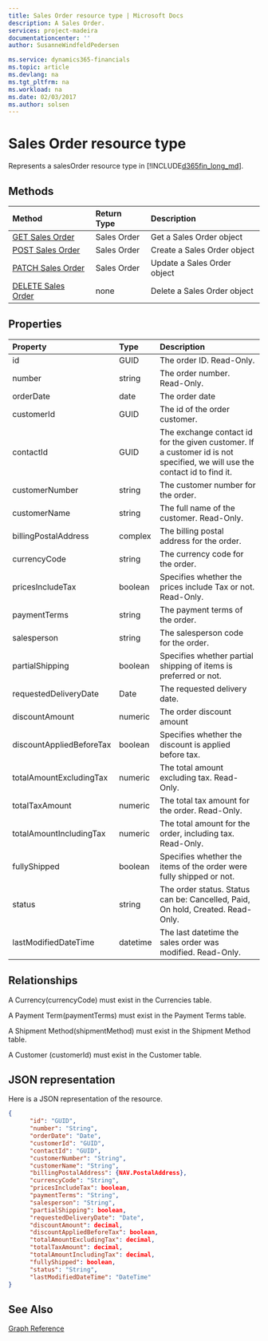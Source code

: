 ```yaml
---
title: Sales Order resource type | Microsoft Docs
description: A Sales Order.
services: project-madeira
documentationcenter: ''
author: SusanneWindfeldPedersen

ms.service: dynamics365-financials
ms.topic: article
ms.devlang: na
ms.tgt_pltfrm: na
ms.workload: na
ms.date: 02/03/2017
ms.author: solsen
---
```


# Sales Order resource type
Represents a salesOrder resource type in [!INCLUDE[d365fin_long_md](../dynamics-nav/includes/d365fin_long_md.md)].

## Methods

| Method       | Return Type  |Description|
|:---------------|:--------|:----------|
|[GET Sales Order](get-salesorder.md)|Sales Order|Get a Sales Order object|
|[POST Sales Order](create-salesorder.md)|Sales Order|Create a Sales Order object|
|[PATCH Sales Order](update-salesorder.md)|Sales Order|Update a Sales Order object|
|[DELETE Sales Order](delete-salesorder.md)|none|Delete a Sales Order object|

## Properties
| Property	   | Type	|Description|
|:---------------|:--------|:----------|
|id|GUID|The order ID. Read-Only.|
|number|string|The order number. Read-Only.|
|orderDate|date|The order date|
|customerId|GUID|The id of the order customer.|
|contactId|GUID|The exchange contact id for the given customer. If a customer id is not specified, we will use the contact id to find it.|
|customerNumber|string|The customer number for the order.|
|customerName|string|The full name of the customer. Read-Only.|
|billingPostalAddress|complex|The billing postal address for the order.|  
|currencyCode|string|The currency code for the order.|
|pricesIncludeTax|boolean|Specifies whether the prices include Tax or not. Read-Only.|
|paymentTerms|string|The payment terms of the order.|
|salesperson|string|The salesperson code for the order.|
|partialShipping|boolean|Specifies whether partial shipping of items is preferred or not.|
|requestedDeliveryDate|Date|The requested delivery date.|
|discountAmount|numeric|The order discount amount|
|discountAppliedBeforeTax|boolean|Specifies whether the discount is applied before tax.|
|totalAmountExcludingTax|numeric|The total amount excluding tax. Read-Only.|
|totalTaxAmount|numeric|The total tax amount for the order. Read-Only.|
|totalAmountIncludingTax|numeric|The total amount for the order, including tax. Read-Only.|
|fullyShipped|boolean|Specifies whether the items of the order were fully shipped or not.|
|status|string|The order status. Status can be: Cancelled, Paid, On hold, Created. Read-Only.|
|lastModifiedDateTime|datetime|The last datetime the sales order was modified. Read-Only.|


## Relationships
A Currency(currencyCode) must exist in the Currencies table.

A Payment Term(paymentTerms) must exist in the Payment Terms table.

A Shipment Method(shipmentMethod) must exist in the Shipment Method table.

A Customer (customerId) must exist in the Customer table.

## JSON representation

Here is a JSON representation of the resource.


```json
{
      "id": "GUID",
      "number": "String",
      "orderDate": "Date",
      "customerId": "GUID",
      "contactId": "GUID",
      "customerNumber": "String",
      "customerName": "String",
      "billingPostalAddress": {NAV.PostalAddress},
      "currencyCode": "String",
      "pricesIncludeTax": boolean,
      "paymentTerms": "String",
      "salesperson": "String",
      "partialShipping": boolean,
      "requestedDeliveryDate": "Date",
      "discountAmount": decimal,
      "discountAppliedBeforeTax": boolean,
      "totalAmountExcludingTax": decimal,
      "totalTaxAmount": decimal,
      "totalAmountIncludingTax": decimal,
      "fullyShipped": boolean,
      "status": "String",
      "lastModifiedDateTime": "DateTime"
}

```
## See Also
[Graph Reference](graph-reference.md)  
